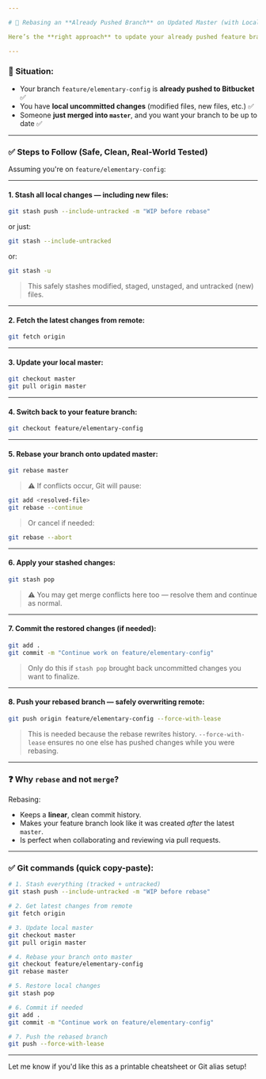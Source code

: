 ```yaml
---

# 🔁 Rebasing an **Already Pushed Branch** on Updated Master (with Local Changes)

Here’s the **right approach** to update your already pushed feature branch (`feature/elementary-config`) with the latest changes from `master` — **without losing your local uncommitted work** and while keeping a **clean Git history**.

---
```


### 🧠 Situation:

* Your branch `feature/elementary-config` is **already pushed to Bitbucket** ✅
* You have **local uncommitted changes** (modified files, new files, etc.) ✅
* Someone **just merged into `master`**, and you want your branch to be up to date ✅

---

### ✅ **Steps to Follow (Safe, Clean, Real-World Tested)**

Assuming you're on `feature/elementary-config`:

---

#### 1. **Stash all local changes — including new files:**

```bash
git stash push --include-untracked -m "WIP before rebase"
```
or just: 
```bash
git stash --include-untracked
```
or:
```bash
git stash -u
```

> This safely stashes modified, staged, unstaged, and untracked (new) files.

---

#### 2. **Fetch the latest changes from remote:**

```bash
git fetch origin
```

---

#### 3. **Update your local master:**

```bash
git checkout master
git pull origin master
```

---

#### 4. **Switch back to your feature branch:**

```bash
git checkout feature/elementary-config
```

---

#### 5. **Rebase your branch onto updated master:**

```bash
git rebase master
```

> ⚠️ If conflicts occur, Git will pause:

```bash
git add <resolved-file>
git rebase --continue
```

> Or cancel if needed:

```bash
git rebase --abort
```

---

#### 6. **Apply your stashed changes:**

```bash
git stash pop
```

> ⚠️ You may get merge conflicts here too — resolve them and continue as normal.

---

#### 7. **Commit the restored changes (if needed):**

```bash
git add .
git commit -m "Continue work on feature/elementary-config"
```

> Only do this if `stash pop` brought back uncommitted changes you want to finalize.

---

#### 8. **Push your rebased branch — safely overwriting remote:**

```bash
git push origin feature/elementary-config --force-with-lease
```

> This is needed because the rebase rewrites history.
> `--force-with-lease` ensures no one else has pushed changes while you were rebasing.

---

### ❓ Why `rebase` and not `merge`?

Rebasing:

* Keeps a **linear**, clean commit history.
* Makes your feature branch look like it was created *after* the latest `master`.
* Is perfect when collaborating and reviewing via pull requests.

---

### ✅ Git commands (quick copy-paste):

```bash
# 1. Stash everything (tracked + untracked)
git stash push --include-untracked -m "WIP before rebase"

# 2. Get latest changes from remote
git fetch origin

# 3. Update local master
git checkout master
git pull origin master

# 4. Rebase your branch onto master
git checkout feature/elementary-config
git rebase master

# 5. Restore local changes
git stash pop

# 6. Commit if needed
git add .
git commit -m "Continue work on feature/elementary-config"

# 7. Push the rebased branch
git push --force-with-lease
```

---

Let me know if you'd like this as a printable cheatsheet or Git alias setup!
